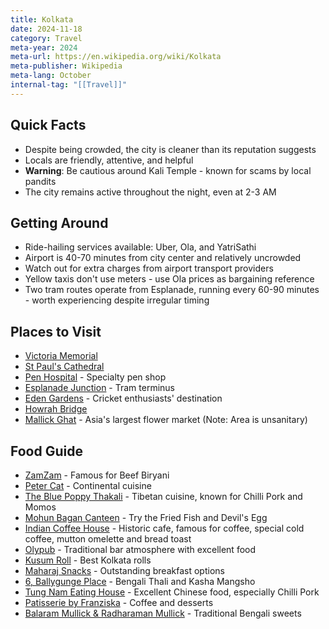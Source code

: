 ```yaml
---
title: Kolkata
date: 2024-11-18
category: Travel
meta-year: 2024
meta-url: https://en.wikipedia.org/wiki/Kolkata
meta-publisher: Wikipedia
meta-lang: October
internal-tag: "[[Travel]]"
---
```


## Quick Facts
* Despite being crowded, the city is cleaner than its reputation suggests
* Locals are friendly, attentive, and helpful
* **Warning**: Be cautious around Kali Temple - known for scams by local pandits
* The city remains active throughout the night, even at 2-3 AM
## Getting Around
* Ride-hailing services available: Uber, Ola, and YatriSathi
* Airport is 40-70 minutes from city center and relatively uncrowded
* Watch out for extra charges from airport transport providers
* Yellow taxis don't use meters - use Ola prices as bargaining reference
* Two tram routes operate from Esplanade, running every 60-90 minutes - worth experiencing despite irregular timing

## Places to Visit
* [Victoria Memorial](https://maps.app.goo.gl/bebqLBwQ3mkay7N56)
* [St Paul's Cathedral](https://maps.app.goo.gl/ZpNadoiust6BEiHu8)
* [Pen Hospital](https://maps.app.goo.gl/QP7N9DT1ztFqFcxq9) - Specialty pen shop
* [Esplanade Junction](https://maps.app.goo.gl/y9jXT2imtUsc8LTp6) - Tram terminus
* [Eden Gardens](https://maps.app.goo.gl/n7R4QbvXeLYn58SV8) - Cricket enthusiasts' destination
* [Howrah Bridge](https://maps.app.goo.gl/RkyV5A3w4xyLjvnk7)
* [Mallick Ghat](https://maps.app.goo.gl/Je8Nw3Z3eF1bejtz7) - Asia's largest flower market (Note: Area is unsanitary)

## Food Guide
* [ZamZam](https://maps.app.goo.gl/VkucmxjByLmF8CZz9) - Famous for Beef Biryani
* [Peter Cat](https://maps.app.goo.gl/BTf9gSLEy9rYaz9m7) - Continental cuisine
* [The Blue Poppy Thakali](https://maps.app.goo.gl/MXEh2Ca8DVDTGMkH7) - Tibetan cuisine, known for Chilli Pork and Momos
* [Mohun Bagan Canteen](https://maps.app.goo.gl/AE7zP94L9pS4ZmGf8) - Try the Fried Fish and Devil's Egg
* [Indian Coffee House](https://maps.app.goo.gl/YDJPyyjS2m2NbqUX9) - Historic cafe, famous for coffee, special cold coffee, mutton omelette and bread toast
* [Olypub](https://maps.app.goo.gl/dEXfd4QJPHh8JyBM9) - Traditional bar atmosphere with excellent food
* [Kusum Roll](https://maps.app.goo.gl/SQL2u6rNcfY11JaC6) - Best Kolkata rolls
* [Maharaj Snacks](https://maps.app.goo.gl/oD9dQtNBzCgJCQq8A) - Outstanding breakfast options
* [6, Ballygunge Place](https://maps.app.goo.gl/YWZNqXB8AhUT1mYa7) - Bengali Thali and Kasha Mangsho
* [Tung Nam Eating House](https://maps.app.goo.gl/vzfmZnefHgb8DNXQ6) - Excellent Chinese food, especially Chilli Pork
* [Patisserie by Franziska](https://maps.app.goo.gl/vqEugMfNQQphr8pT8) - Coffee and desserts
* [Balaram Mullick & Radharaman Mullick](https://maps.app.goo.gl/7iew9bizwXTfhsSj9) - Traditional Bengali sweets